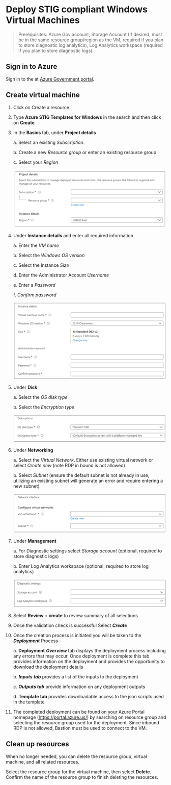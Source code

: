 # Deploy STIG compliant Windows Virtual Machines

> Prerequisites: Azure Gov account, Storage Account (If desired, must be
> in the same resource group/region as the VM, required if you plan to
> store diagnostic log analytics), Log Analytics workspace (required if
> you plan to store diagnostic logs)

## Sign in to Azure

Sign in to the at [Azure Government portal](https://portal.azure.us/).

## Create virtual machine

1. Click on Create a resource
1. Type **Azure STIG Templates for Windows** in the search and then click on **Create**
1. In the **Basics** tab, under **Project details**

    a.  Select an existing *Subscription*.

    b.  Create a new *Resource group* or enter an existing resource group

    c.  Select your *Region*

    ![Screenshot of the Project details section showing where you select the Azure subscription and the resource group for the virtual machine](./media/project-details.png)

1. Under **Instance details** and enter all required information

    a.  Enter the *VM name*

    b.  Select the *Windows OS version*

    c.  Select the Instance *Size*

    d.  Enter the Administrator Account *Username*

    e.  Enter a *Password*

    f.  *Confirm password*

    ![Screenshot of the Instance details section where you provide a name for the virtual machine and select its region, image and size](./media/windows-instance-details.png)

1. Under **Disk**

    a.  Select the *OS disk type*

    b.  Select the *Encryption type*

    ![Screenshot of the Disk options section showing where you select the disk and encryption type for the virtual machine](./media/disk-options.png)

1. Under **Networking**

    a.  Select the *Virtual Network*. Either use existing virtual
        network or select *Create new* (note RDP in bound is not
        allowed)

    b.  Select *Subnet* (ensure the default subnet is not already in
        use, utilizing an existing subnet will generate an error and
        require entering a new subnet)

    ![Screenshot of the Network interface section showing where you select the network and subnet for the virtual machine](./media/network-interface.png)

1. Under **Management**

    a.  For Diagnostic settings select *Storage account* (optional, required to
        store diagnostic logs)

    b.  Enter Log Analytics workspace (optional, required to store
        log analytics)

    ![Screenshot of the Management section showing where you select the diagnostic settings for the virtual machine](./media/diagnostic-settings.png)

1. Select **Review + create** to review summary of all selections

1. Once the validation check is successful Select ***Create***

1. Once the creation process is initiated you will be taken to the
    ***Deployment*** Process

    a.  **Deployment** ***Overview*** tab displays the deployment
        process including any errors that may occur. Once deployment is
        complete this tab provides information on the deployment and
        provides the opportunity to download the deployment details

    b.  ***Inputs*** ***tab*** provides a list of the inputs to the
        deployment

    c.  ***Outputs tab*** provide information on any deployment outputs

    d.  **Template** **tab** provides downloadable access to the json
        scripts used in the template

1. The completed deployment can be found on your Azure Portal homepage
    (<https://portal.azure.us/>) by searching on resource group and
    selecting the resource group used for the deployment. Since inbound
    RDP is not allowed, Bastion must be used to connect to the VM.

## Clean up resources

When no longer needed, you can delete the resource group, virtual machine, and all related resources.

Select the resource group for the virtual machine, then select **Delete**. Confirm the name of the resource group to finish deleting the resources.
